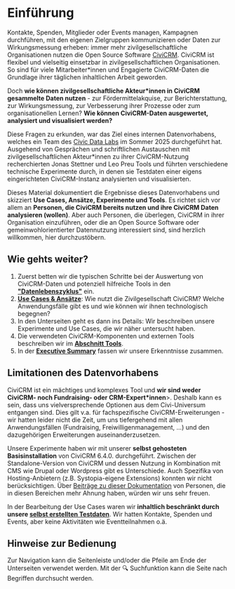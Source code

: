 # Einführung

Kontakte, Spenden, Mitglieder oder Events managen, Kampagnen durchführen, mit den eigenen Zielgruppen kommunizieren oder Daten zur Wirkungsmessung erheben: immer mehr zivilgesellschaftliche Organisationen nutzen die Open Source Software [CiviCRM](https://civicrm.org/). CiviCRM ist flexibel und vielseitig einsetzbar in zivilgesellschaftlichen Organisationen. So sind für viele Mitarbeiter\*innen und Engagierte CiviCRM-Daten die Grundlage ihrer täglichen inhaltlichen Arbeit geworden. 

Doch **wie können zivilgesellschaftliche Akteur*innen in CiviCRM gesammelte Daten nutzen** - zur Fördermittelakquise, zur Berichterstattung, zur Wirkungsmessung, zur Verbesserung ihrer Prozesse oder zum organisationellen Lernen?
**Wie können CiviCRM-Daten ausgewertet, analysiert und visualisiert werden?**

Diese Fragen zu erkunden, war das Ziel eines internen Datenvorhabens, welches ein Team des [Civic Data Labs](https://civic-data.de) im Sommer 2025 durchgeführt hat. Ausgehend von Gesprächen und schriftlichen Austauschen mit zivilgesellschaftlichen Akteur*innen zu ihrer CiviCRM-Nutzung recherchierten Jonas Stettner und Leo Preu Tools und führten verschiedene technische Experimente durch, in denen sie Testdaten einer eigens eingerichteten CiviCRM-Instanz analysierten und visualisierten. 

Dieses Material dokumentiert die Ergebnisse dieses Datenvorhabens und skizziert **Use Cases, Ansätze, Experimente und Tools**. Es richtet sich vor allem an **Personen, die CiviCRM bereits nutzen und ihre CiviCRM Daten analysieren (wollen)**. Aber auch Personen, die überlegen, CiviCRM in ihrer Organisation einzuführen, oder die an Open Source Software oder gemeinwohlorientierter Datennutzung interessiert sind, sind herzlich willkommen, hier durchzustöbern. 

## Wie gehts weiter?

1. Zuerst betten wir die typischen Schritte bei der Auswertung von CiviCRM-Daten und potenziell hilfreiche Tools in den **["Datenlebenszyklus"](./datenlebenszyklus.md)** ein. 
2. **[Use Cases & Ansätze](./use_cases/0-index.md)**: Wie nutzt die Zivilgesellschaft CiviCRM? Welche Anwendungsfälle gibt es und wie können wir ihnen technologisch begegnen? 
3. In den Unterseiten geht es dann ins Details: Wir beschreiben unsere Experimente und Use Cases, die wir näher untersucht haben.
4. Die verwendeten CiviCRM-Komponenten und externen Tools beschreiben wir im **[Abschnitt Tools](./tools/index.md)**.
5. In der **[Executive Summary](./executive-summary.md)** fassen wir unsere Erkenntnisse zusammen.


## Limitationen des Datenvorhabens

CiviCRM ist ein mächtiges und komplexes Tool und **wir sind weder CiviCRM- noch Fundraising- oder CRM-Expert*innen**>. Deshalb kann es sein, dass uns vielversprechende Optionen aus dem Civi-Universum entgangen sind. Dies gilt v.a. für fachspezifische CiviCRM-Erweiterungen - wir hatten leider nicht die Zeit, um uns tiefergehend mit allen Anwendungsfällen (Fundraising, Freiwilligenmanagement, ...) und den dazugehörigen Erweiterungen auseinanderzusetzen. 

Unsere Experimente haben wir mit unserer <b>selbst gehosteten Basisinstallation</b> von CiviCRM 6.4.0. durchgeführt. Zwischen der Standalone-Version von CiviCRM und dessen Nutzung in Kombination mit CMS wie Drupal oder Wordpress gibt es Unterschiede. Auch Spezifika von Hosting-Anbietern (z.B. Systopia-eigene Extensions) konnten wir nicht berücksichtigen. Über <a href="./ueber.md#beitragen">Beiträge zu dieser Dokumentation<a> von Personen, die in diesen Bereichen mehr Ahnung haben, würden wir uns sehr freuen. 

In der Bearbeitung der Use Cases waren wir **inhaltlich beschränkt durch unsere [selbst erstellten Testdaten]()**. Wir hatten Kontakte, Spenden und Events, aber keine Aktivitäten wie Eventteilnahmen o.ä. 

## Hinweise zur Bedienung
Zur Navigation kann die Seitenleiste und/oder die Pfeile am Ende der Unterseiten verwendet werden. Mit der 🔍 Suchfunktion kann die Seite nach Begriffen durchsucht werden.